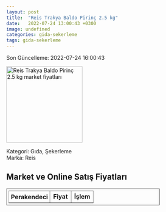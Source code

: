 ```yaml
---
layout: post
title:  "Reis Trakya Baldo Pirinç 2.5 kg"
date:   2022-07-24 13:00:43 +0300
image: undefined
categories: gida-sekerleme
tags: gida-sekerleme
---
```


Son Güncelleme: 2022-07-24 16:00:43

<img src="undefined" width="200" alt="Reis Trakya Baldo Pirinç 2.5 kg market fiyatları" />

Kategori: Gıda, Şekerleme
<br />
Marka: Reis

<h2>Market ve Online Satış Fiyatları</h2>

<table border="1" style="padding: 5px;width:80%;">
  <tr>
    <td style="padding: 5px;"><strong>Perakendeci</strong></td>
    <td><strong>Fiyat</strong></td>
    <td><strong>İşlem</strong></td>
  </tr>
  
</table>
